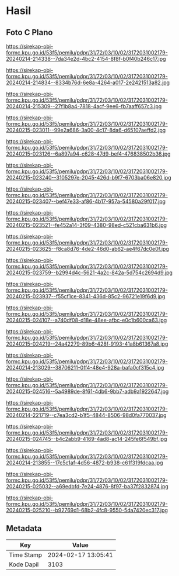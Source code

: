 # Hasil

## Foto C Plano

https://sirekap-obj-formc.kpu.go.id/53f5/pemilu/pdpr/31/72/03/10/02/3172031002179-20240214-214338--7da34e2d-4bc2-4154-8f8f-b0f40b246c17.jpg

https://sirekap-obj-formc.kpu.go.id/53f5/pemilu/pdpr/31/72/03/10/02/3172031002179-20240214-214834--8334b76d-6e8a-4264-a017-2e2421513a82.jpg

https://sirekap-obj-formc.kpu.go.id/53f5/pemilu/pdpr/31/72/03/10/02/3172031002179-20240214-215309--27f1b8a4-7818-4acf-9ee6-fb7aaff657c3.jpg

https://sirekap-obj-formc.kpu.go.id/53f5/pemilu/pdpr/31/72/03/10/02/3172031002179-20240215-023011--99e2a686-3a00-4c17-8da6-d65107aeffd2.jpg

https://sirekap-obj-formc.kpu.go.id/53f5/pemilu/pdpr/31/72/03/10/02/3172031002179-20240215-023126--6a897a94-c628-47d9-bef4-476838502b36.jpg

https://sirekap-obj-formc.kpu.go.id/53f5/pemilu/pdpr/31/72/03/10/02/3172031002179-20240215-023240--3105297e-2045-426d-b9f7-6703ba06e820.jpg

https://sirekap-obj-formc.kpu.go.id/53f5/pemilu/pdpr/31/72/03/10/02/3172031002179-20240215-023407--bef47e33-af86-4b17-957a-54580a29f017.jpg

https://sirekap-obj-formc.kpu.go.id/53f5/pemilu/pdpr/31/72/03/10/02/3172031002179-20240215-023521--fe452a14-3f09-4380-98ed-c521cba631b6.jpg

https://sirekap-obj-formc.kpu.go.id/53f5/pemilu/pdpr/31/72/03/10/02/3172031002179-20240215-023625--f8ca8d76-4de2-46d0-ab62-ae4f67dc0e0f.jpg

https://sirekap-obj-formc.kpu.go.id/53f5/pemilu/pdpr/31/72/03/10/02/3172031002179-20240215-023759--b2994d4c-5621-4a2c-842a-5d754c2694d9.jpg

https://sirekap-obj-formc.kpu.go.id/53f5/pemilu/pdpr/31/72/03/10/02/3172031002179-20240215-023937--f55cf1ce-8341-436d-85c2-96721e19f6d9.jpg

https://sirekap-obj-formc.kpu.go.id/53f5/pemilu/pdpr/31/72/03/10/02/3172031002179-20240215-024107--a740df08-d18e-48ee-afbc-e0c1b600ca63.jpg

https://sirekap-obj-formc.kpu.go.id/53f5/pemilu/pdpr/31/72/03/10/02/3172031002179-20240215-024219--24a42279-89b6-428f-9193-41a8b61367a8.jpg

https://sirekap-obj-formc.kpu.go.id/53f5/pemilu/pdpr/31/72/03/10/02/3172031002179-20240214-213029--38706211-0ff4-48e4-928a-bafa0cf315c4.jpg

https://sirekap-obj-formc.kpu.go.id/53f5/pemilu/pdpr/31/72/03/10/02/3172031002179-20240215-024516--5a4989de-8f61-4db6-9bb7-adb9a1922647.jpg

https://sirekap-obj-formc.kpu.go.id/53f5/pemilu/pdpr/31/72/03/10/02/3172031002179-20240214-221719--c7ea3cd2-b1f5-4844-8506-98d0fa770037.jpg

https://sirekap-obj-formc.kpu.go.id/53f5/pemilu/pdpr/31/72/03/10/02/3172031002179-20240215-024745--b4c2abb9-4169-4ad8-ac14-245fe6f549bf.jpg

https://sirekap-obj-formc.kpu.go.id/53f5/pemilu/pdpr/31/72/03/10/02/3172031002179-20240214-213855--17c5c1af-4d56-4872-b938-c61f319fdcaa.jpg

https://sirekap-obj-formc.kpu.go.id/53f5/pemilu/pdpr/31/72/03/10/02/3172031002179-20240215-025032--a69edbfd-7e24-4876-8f97-ba37f2832874.jpg

https://sirekap-obj-formc.kpu.go.id/53f5/pemilu/pdpr/31/72/03/10/02/3172031002179-20240215-025210--b92769d1-68b2-4fc8-9550-5da7420ec317.jpg


## Metadata

| Key        | Value               |
| ---------- | ------------------- |
| Time Stamp | 2024-02-17 13:05:41 |
| Kode Dapil | 3103                |



